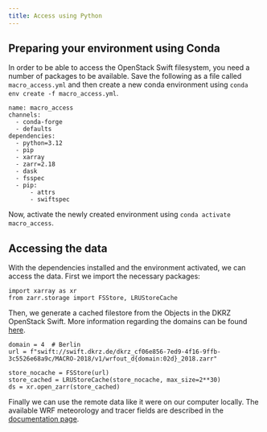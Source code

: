 ```yaml
---
title: Access using Python
---
```


## Preparing your environment using Conda

In order to be able to access the OpenStack Swift filesystem, you need a number of packages to be available.
Save the following as a file called `macro_access.yml` and then create a new conda environment using `conda env create -f macro_access.yml`.
```
name: macro_access
channels:
  - conda-forge
  - defaults
dependencies:
  - python=3.12
  - pip
  - xarray
  - zarr=2.18
  - dask
  - fsspec
  - pip:
      - attrs
      - swiftspec
```
Now, activate the newly created environment using `conda activate macro_access`.

## Accessing the data

With the dependencies installed and the environment activated, we can access the data.
First we import the necessary packages:
```
import xarray as xr
from zarr.storage import FSStore, LRUStoreCache
```
Then, we generate a cached filestore from the Objects in the DKRZ OpenStack Swift.
More information regarding the domains can be found [here](documentation.md).
```
domain = 4  # Berlin
url = f"swift://swift.dkrz.de/dkrz_cf06e856-7ed9-4f16-9ffb-3c5526e68a9c/MACRO-2018/v1/wrfout_d{domain:02d}_2018.zarr"

store_nocache = FSStore(url)
store_cached = LRUStoreCache(store_nocache, max_size=2**30)
ds = xr.open_zarr(store_cached)
```
Finally we can use the remote data like it were on our computer locally.
The available WRF meteorology and tracer fields are described in the [documentation page](documentation.md).